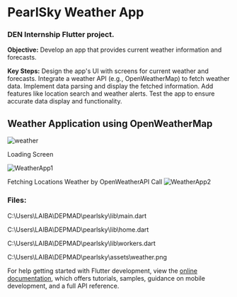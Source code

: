 # PearlSky Weather App

<h3>DEN Internship Flutter project.</h3>

<b>Objective:</b> Develop an app that provides current weather information and
forecasts.

<b>Key Steps:</b>
Design the app's UI with screens for current weather and forecasts.
Integrate a weather API (e.g., OpenWeatherMap) to fetch weather data.
Implement data parsing and display the fetched information.
Add features like location search and weather alerts.
Test the app to ensure accurate data display and functionality.

## Weather Application using OpenWeatherMap

![weather](https://github.com/user-attachments/assets/2cffc315-85ff-4dea-86a6-5c51578b11a6)

Loading Screen

![WeatherApp1](https://github.com/user-attachments/assets/dedc229b-40be-4821-8e4b-2f39f5a669e2)

Fetching Locations Weather by OpenWeatherAPI Call
![WeatherApp2](https://github.com/user-attachments/assets/f9d50851-7dda-4f2e-8597-4cf6c4974215)


<h3>Files:</h3>
C:\Users\LAIBA\DEPMAD\pearlsky\lib\main.dart

C:\Users\LAIBA\DEPMAD\pearlsky\lib\home.dart

C:\Users\LAIBA\DEPMAD\pearlsky\lib\workers.dart

C:\Users\LAIBA\DEPMAD\pearlsky\assets\weather.png



For help getting started with Flutter development, view the
[online documentation](https://docs.flutter.dev/), which offers tutorials,
samples, guidance on mobile development, and a full API reference.
